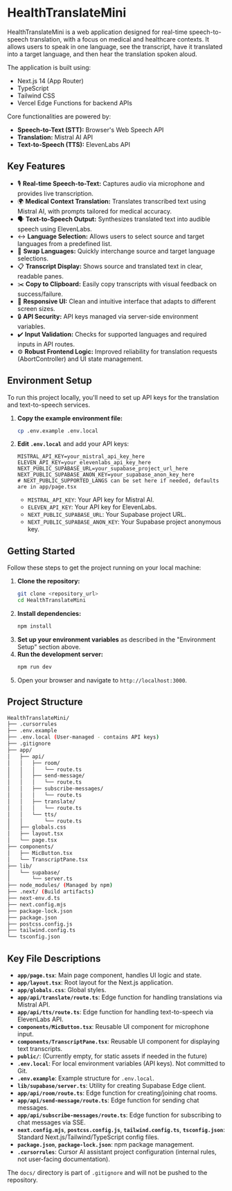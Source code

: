 # HealthTranslateMini

HealthTranslateMini is a web application designed for real-time speech-to-speech translation, with a focus on medical and healthcare contexts. It allows users to speak in one language, see the transcript, have it translated into a target language, and then hear the translation spoken aloud.

The application is built using:
*   Next.js 14 (App Router)
*   TypeScript
*   Tailwind CSS
*   Vercel Edge Functions for backend APIs

Core functionalities are powered by:
*   **Speech-to-Text (STT):** Browser's Web Speech API
*   **Translation:** Mistral AI API
*   **Text-to-Speech (TTS):** ElevenLabs API

## Key Features

*   🎙️ **Real-time Speech-to-Text:** Captures audio via microphone and provides live transcription.
*   🌍 **Medical Context Translation:** Translates transcribed text using Mistral AI, with prompts tailored for medical accuracy.
*   🗣️ **Text-to-Speech Output:** Synthesizes translated text into audible speech using ElevenLabs.
*   ↔️ **Language Selection:** Allows users to select source and target languages from a predefined list.
*   🔄 **Swap Languages:** Quickly interchange source and target language selections.
*   📋 **Transcript Display:** Shows source and translated text in clear, readable panes.
*   ✂️ **Copy to Clipboard:** Easily copy transcripts with visual feedback on success/failure.
*   🎨 **Responsive UI:** Clean and intuitive interface that adapts to different screen sizes.
*   🔒 **API Security:** API keys managed via server-side environment variables.
*   ✔️ **Input Validation:** Checks for supported languages and required inputs in API routes.
*   ⚙️ **Robust Frontend Logic:** Improved reliability for translation requests (AbortController) and UI state management.

## Environment Setup

To run this project locally, you'll need to set up API keys for the translation and text-to-speech services.

1.  **Copy the example environment file:**
    ```bash
    cp .env.example .env.local
    ```
2.  **Edit `.env.local`** and add your API keys:
    ```env
    MISTRAL_API_KEY=your_mistral_api_key_here
    ELEVEN_API_KEY=your_elevenlabs_api_key_here
    NEXT_PUBLIC_SUPABASE_URL=your_supabase_project_url_here
    NEXT_PUBLIC_SUPABASE_ANON_KEY=your_supabase_anon_key_here
    # NEXT_PUBLIC_SUPPORTED_LANGS can be set here if needed, defaults are in app/page.tsx
    ```
    *   `MISTRAL_API_KEY`: Your API key for Mistral AI.
    *   `ELEVEN_API_KEY`: Your API key for ElevenLabs.
    *   `NEXT_PUBLIC_SUPABASE_URL`: Your Supabase project URL.
    *   `NEXT_PUBLIC_SUPABASE_ANON_KEY`: Your Supabase project anonymous key.

## Getting Started

Follow these steps to get the project running on your local machine:

1.  **Clone the repository:**
    ```bash
    git clone <repository_url>
    cd HealthTranslateMini
    ```
2.  **Install dependencies:**
    ```bash
    npm install
    ```
3.  **Set up your environment variables** as described in the "Environment Setup" section above.
4.  **Run the development server:**
    ```bash
    npm run dev
    ```
5.  Open your browser and navigate to `http://localhost:3000`.

## Project Structure

```bash
HealthTranslateMini/
├── .cursorrules
├── .env.example
├── .env.local (User-managed - contains API keys)
├── .gitignore
├── app/
│   ├── api/
│   │   ├── room/
│   │   │   └── route.ts
│   │   ├── send-message/
│   │   │   └── route.ts
│   │   ├── subscribe-messages/
│   │   │   └── route.ts
│   │   ├── translate/
│   │   │   └── route.ts
│   │   └── tts/
│   │       └── route.ts
│   ├── globals.css
│   ├── layout.tsx
│   └── page.tsx
├── components/
│   ├── MicButton.tsx
│   └── TranscriptPane.tsx
├── lib/
│   └── supabase/
│       └── server.ts
├── node_modules/ (Managed by npm)
├── .next/ (Build artifacts)
├── next-env.d.ts
├── next.config.mjs
├── package-lock.json
├── package.json
├── postcss.config.js
├── tailwind.config.ts
└── tsconfig.json
```

## Key File Descriptions

- **`app/page.tsx`**: Main page component, handles UI logic and state.
- **`app/layout.tsx`**: Root layout for the Next.js application.
- **`app/globals.css`**: Global styles.
- **`app/api/translate/route.ts`**: Edge function for handling translations via Mistral API.
- **`app/api/tts/route.ts`**: Edge function for handling text-to-speech via ElevenLabs API.
- **`components/MicButton.tsx`**: Reusable UI component for microphone input.
- **`components/TranscriptPane.tsx`**: Reusable UI component for displaying text transcripts.
- **`public/`**: (Currently empty, for static assets if needed in the future)
- **`.env.local`**: For local environment variables (API keys). Not committed to Git.
- **`.env.example`**: Example structure for `.env.local`.
- **`lib/supabase/server.ts`**: Utility for creating Supabase Edge client.
- **`app/api/room/route.ts`**: Edge function for creating/joining chat rooms.
- **`app/api/send-message/route.ts`**: Edge function for sending chat messages.
- **`app/api/subscribe-messages/route.ts`**: Edge function for subscribing to chat messages via SSE.
- **`next.config.mjs`**, **`postcss.config.js`**, **`tailwind.config.ts`**, **`tsconfig.json`**: Standard Next.js/Tailwind/TypeScript config files.
- **`package.json`**, **`package-lock.json`**: npm package management.
- **`.cursorrules`**: Cursor AI assistant project configuration (internal rules, not user-facing documentation).

The `docs/` directory is part of `.gitignore` and will not be pushed to the repository. 